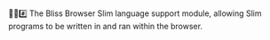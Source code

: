 🌳️🌐️#️⃣️ The Bliss Browser Slim language support module, allowing Slim programs to be written in and ran within the browser.
